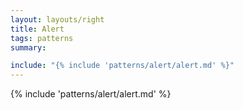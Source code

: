 ```yaml
---
layout: layouts/right
title: Alert
tags: patterns
summary:

include: "{% include 'patterns/alert/alert.md' %}"
---
```


{% include 'patterns/alert/alert.md' %}